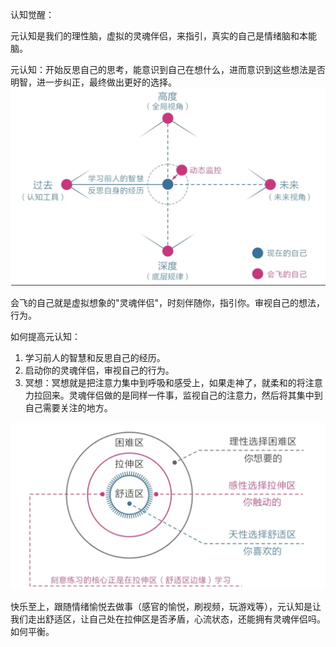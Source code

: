 认知觉醒：

元认知是我们的理性脑，虚拟的灵魂伴侣，来指引，真实的自己是情绪脑和本能脑。

元认知：开始反思自己的思考，能意识到自己在想什么，进而意识到这些想法是否明智，进一步纠正，最终做出更好的选择。![202306291256999](https://raw.githubusercontent.com/chen-huicheng/Blogs/master/img/202307101048990.png?token=AIBQIFGK44464IOUEE2MKSDEVNY4K)

会飞的自己就是虚拟想象的"灵魂伴侣"，时刻伴随你，指引你。审视自己的想法，行为。

如何提高元认知：

1.   学习前人的智慧和反思自己的经历。
2.   启动你的灵魂伴侣，审视自己的行为。
3.   冥想：冥想就是把注意力集中到呼吸和感受上，如果走神了，就柔和的将注意力拉回来。灵魂伴侣做的是同样一件事，监视自己的注意力，然后将其集中到自己需要关注的地方。

![202306291319198](https://raw.githubusercontent.com/chen-huicheng/Blogs/master/img/202307101049081.png?token=AIBQIFBTWAOUYIWCXEEYIILEVNY6K)

快乐至上，跟随情绪愉悦去做事（感官的愉悦，刷视频，玩游戏等），元认知是让我们走出舒适区，让自己处在拉伸区是否矛盾，心流状态，还能拥有灵魂伴侣吗。如何平衡。


